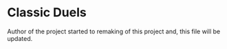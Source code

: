 # Classic Duels
Author of the project started to remaking of this project and, this file will be updated.